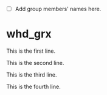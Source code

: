 - [ ] Add group members' names here. 



# whd_grx
This is the first line.

This is the second line.

This is the third line.

This is the fourth line.

